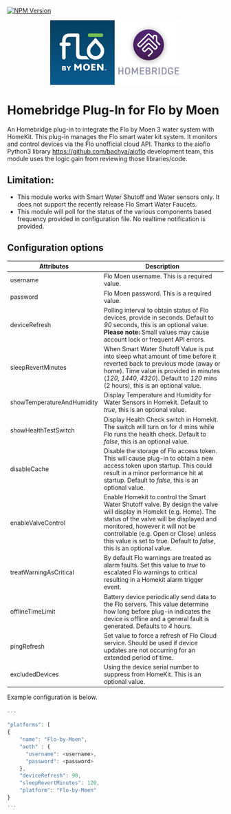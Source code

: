 [![NPM Version](https://img.shields.io/npm/v/homebridge-flobymoen.svg?style=flat-square)](https://www.npmjs.com/package/homebridge-flobymoen)


<p align="center">
<img src="https://github.com/haywirecoder/homebridge-flobymoen/blob/master/images/flo-by-moen-logo.jpg" width="150">
 
<img src="https://github.com/homebridge/branding/raw/master/logos/homebridge-wordmark-logo-vertical.png" width="150">


</p>


# Homebridge Plug-In for Flo by Moen 
An Homebridge plug-in to integrate the Flo by Moen 3 water system with HomeKit. This plug-in manages the Flo smart water kit system. It monitors and control devices via the Flo unofficial cloud API. Thanks to the aioflo Python3 library https://github.com/bachya/aioflo development team, this module uses the logic gain from reviewing those libraries/code.

## Limitation:
* This module works with Smart Water Shutoff and Water sensors only. It does not support the recently release Flo Smart Water Faucets.
* This module will poll for the status of the various components based frequency provided in configuration file. No realtime notification is provided.

## Configuration options

| Attributes        | Description                                                                                                              |
| ----------------- | ------------------------------------------------------------------------------------------------------------------------ |
| username              | Flo Moen username. This is a required value.                    |
| password              | Flo Moen password. This is a required value.                                                                 |
| deviceRefresh        | Polling interval to obtain status of Flo devices, provide in seconds. Default to <i>90</i> seconds, this is an optional value. <b>Please note:</b> Small values may cause account lock or frequent API errors.                                                                    |
| sleepRevertMinutes          | When Smart Water Shutoff Value is put into sleep what amount of time before it reverted back to previous mode (away or home).  Time value is provided in minutes (<i>120, 1440, 4320</i>). Default to <i>120</i> mins (2 hours), this is an optional value.
| showTemperatureAndHumidity| Display Temperature and Humidity for Water Sensors in Homekit.   Default to <i>true</i>, this is an optional value.                                                        |
| showHealthTestSwitch | Display Health Check switch in Homekit. The switch will turn on for 4 mins while Flo runs the health check.  Default to <i>false</i>, this is an optional value.        
| disableCache         | Disable the storage of Flo access token. This will cause plug-in to obtain a new access token upon startup. This could result in a minor performance hit at startup. Default to <i>false</i>, this is an optional value. |                                           
| enableValveControl         | Enable Homekit to control the Smart Water Shutoff valve. By design the valve will display in Homekit (e.g. Home). The status of the valve will be displayed and monitored, however it will not be controllable (e.g. Open or Close) unless this value is set to true. Default to <i>false</i>, this is an optional value.   |
| treatWarningAsCritical         | By default Flo warnings are treated as alarm faults. Set this value to <i>true</i> to escalated Flo warnings to critical resulting in a Homekit alarm trigger event. |
| offlineTimeLimit         | Battery device periodically send data to the Flo servers. This value determine how long before plug-in indicates the device is offline and a general fault is generated. Defaults to <i>4</i> hours.|
| pingRefresh         | Set value to force a refresh of Flo Cloud service. Should be used if device updates are not occurring for an extended period of time.  |
| excludedDevices         | Using the device serial number to suppress from HomeKit. This is an optional value. | |




Example configuration is below.

```javascript
...

"platforms": [
{
    "name": "Flo-by-Moen",
    "auth" : {
      "username": <username>,
      "password": <password>
    },
    "deviceRefresh": 90,
    "sleepRevertMinutes": 120,
    "platform": "Flo-by-Moen"
}
...
